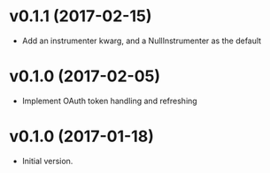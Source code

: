# v0.1.1 (2017-02-15)

* Add an instrumenter kwarg, and a NullInstrumenter as the default

# v0.1.0 (2017-02-05)

* Implement OAuth token handling and refreshing

# v0.1.0 (2017-01-18)

- Initial version.
